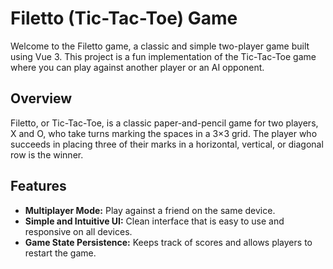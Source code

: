 # Filetto (Tic-Tac-Toe) Game

Welcome to the Filetto game, a classic and simple two-player game built using Vue 3. This project is a fun implementation of the Tic-Tac-Toe game where you can play against another player or an AI opponent.

## Overview

Filetto, or Tic-Tac-Toe, is a classic paper-and-pencil game for two players, X and O, who take turns marking the spaces in a 3×3 grid. The player who succeeds in placing three of their marks in a horizontal, vertical, or diagonal row is the winner.

## Features

- **Multiplayer Mode:** Play against a friend on the same device.
- **Simple and Intuitive UI:** Clean interface that is easy to use and responsive on all devices.
- **Game State Persistence:** Keeps track of scores and allows players to restart the game.

